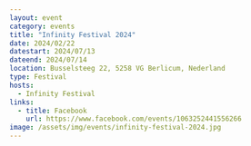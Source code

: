 ```yaml
---
layout: event
category: events
title: "Infinity Festival 2024"
date: 2024/02/22
datestart: 2024/07/13
dateend: 2024/07/14
location: Busselsteeg 22, 5258 VG Berlicum, Nederland
type: Festival
hosts:
  - Infinity Festival
links:
  - title: Facebook
    url: https://www.facebook.com/events/1063252441556266
image: /assets/img/events/infinity-festival-2024.jpg
---
```

